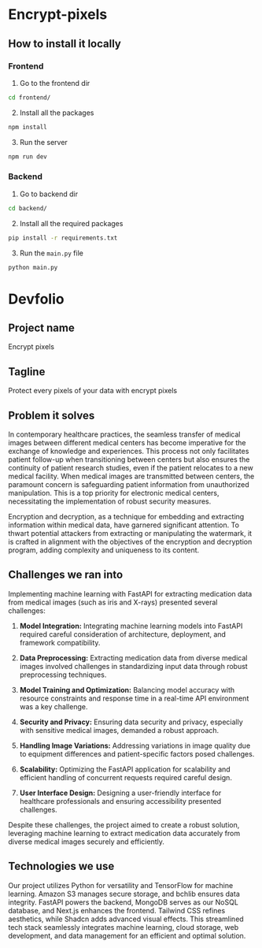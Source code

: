 # Encrypt-pixels

## How to install it locally

### Frontend

1. Go to the frontend dir

```bash
cd frontend/
```

2. Install all the packages

```bash
npm install
```

3. Run the server

```bash
npm run dev
```

### Backend

1. Go to backend dir

```bash
cd backend/
```

2. Install all the required packages

```bash
pip install -r requirements.txt
```

3. Run the `main.py` file

```bash
python main.py
```

# Devfolio

## Project name

Encrypt pixels

## Tagline

Protect every pixels of your data with encrypt pixels

## Problem it solves

In contemporary healthcare practices, the seamless transfer of medical images between different medical centers has become imperative for the exchange of knowledge and experiences. This process not only facilitates patient follow-up when transitioning between centers but also ensures the continuity of patient research studies, even if the patient relocates to a new medical facility. When medical images are transmitted between centers, the paramount concern is safeguarding patient information from unauthorized manipulation. This is a top priority for electronic medical centers, necessitating the implementation of robust security measures.

Encryption and decryption, as a technique for embedding and extracting information within medical data, have garnered significant attention. To thwart potential attackers from extracting or manipulating the watermark, it is crafted in alignment with the objectives of the encryption and decryption program, adding complexity and uniqueness to its content.

## Challenges we ran into

Implementing machine learning with FastAPI for extracting medication data from medical images (such as iris and X-rays) presented several challenges:

1. **Model Integration:** Integrating machine learning models into FastAPI required careful consideration of architecture, deployment, and framework compatibility.

2. **Data Preprocessing:** Extracting medication data from diverse medical images involved challenges in standardizing input data through robust preprocessing techniques.

3. **Model Training and Optimization:** Balancing model accuracy with resource constraints and response time in a real-time API environment was a key challenge.

4. **Security and Privacy:** Ensuring data security and privacy, especially with sensitive medical images, demanded a robust approach.

5. **Handling Image Variations:** Addressing variations in image quality due to equipment differences and patient-specific factors posed challenges.

6. **Scalability:** Optimizing the FastAPI application for scalability and efficient handling of concurrent requests required careful design.

7. **User Interface Design:** Designing a user-friendly interface for healthcare professionals and ensuring accessibility presented challenges.

Despite these challenges, the project aimed to create a robust solution, leveraging machine learning to extract medication data accurately from diverse medical images securely and efficiently.

## Technologies we use

Our project utilizes Python for versatility and TensorFlow for machine learning. Amazon S3 manages secure storage, and bchlib ensures data integrity. FastAPI powers the backend, MongoDB serves as our NoSQL database, and Next.js enhances the frontend. Tailwind CSS refines aesthetics, while Shadcn adds advanced visual effects. This streamlined tech stack seamlessly integrates machine learning, cloud storage, web development, and data management for an efficient and optimal solution.
